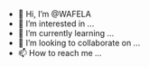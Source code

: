 - 👋 Hi, I’m @WAFELA
- 👀 I’m interested in ...
- 🌱 I’m currently learning ...
- 💞️ I’m looking to collaborate on ...
- 📫 How to reach me ...

<!---
WAFELA/WAFELA is a ✨ special ✨ repository because its `README.md` (this file) appears on your GitHub profile.
You can click the Preview link to take a look at your changes.
--->
